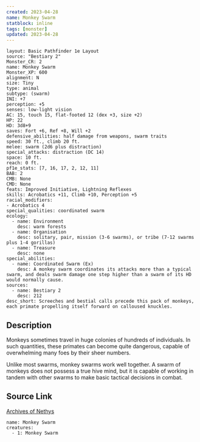 ```yaml
---
created: 2023-04-28
name: Monkey Swarm
statblock: inline
tags: [monster]
updated: 2023-04-28
---
```

```statblock
layout: Basic Pathfinder 1e Layout
source: "Bestiary 2"
Monster_CR: 2
name: Monkey Swarm
Monster_XP: 600
alignment: N
size: Tiny
type: animal
subtype: (swarm)
INI: +7
perception: +5
senses: low-light vision
AC: 15, touch 15, flat-footed 12 (dex +3, size +2)
HP: 22
HD: 3d8+9
saves: Fort +6, Ref +8, Will +2
defensive_abilities: half damage from weapons, swarm traits
speed: 30 ft., climb 20 ft.
melee: swarm (2d6 plus distraction)
special_attacks: distraction (DC 14)
space: 10 ft.
reach: 0 ft.
pf1e_stats: [7, 16, 17, 2, 12, 11]
BAB: 2
CMB: None
CMD: None
feats: Improved Initiative, Lightning Reflexes
skills: Acrobatics +11, Climb +10, Perception +5
racial_modifiers:
- Acrobatics 4
special_qualities: coordinated swarm
ecology:
  - name: Environment
    desc: warm forests
  - name: Organisation
    desc: solitary, pair, mission (3-6 swarms), or tribe (7-12 swarms plus 1-4 gorillas)
  - name: Treasure
    desc: none
special_abilities:
  - name: Coordinated Swarm (Ex)
    desc: A monkey swarm coordinates its attacks more than a typical swarm, and deals swarm damage one step higher than a swarm of its HD would normally cause.
sources:
  - name: Bestiary 2
    desc: 212
desc_short: Screeches and bestial calls precede this pack of monkeys, each primate propelling itself forward on calloused knuckles.
```
## Description
Monkeys sometimes travel in huge colonies of hundreds of individuals. In such quantities, these primates can become quite dangerous, capable of overwhelming many foes by their sheer numbers.

Unlike most swarms, monkey swarms work well together. A swarm of monkeys does not possess a true hive mind, but it is capable of working in tandem with other swarms to make basic tactical decisions in combat.
## Source Link
[Archives of Nethys](https://aonprd.com/MonsterDisplay.aspx?ItemName=Monkey%20Swarm)
```encounter-table
name: Monkey Swarm
creatures:
  - 1: Monkey Swarm
```

